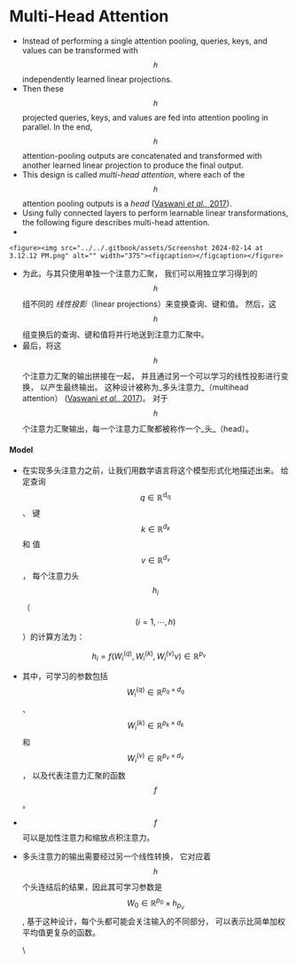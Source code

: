 # Multi-Head Attention

* Instead of performing a single attention pooling, queries, keys, and values can be transformed with $$ℎ$$ independently learned linear projections.&#x20;
* Then these $$ℎ$$ projected queries, keys, and values are fed into attention pooling in parallel. In the end, $$ℎ$$ attention-pooling outputs are concatenated and transformed with another learned linear projection to produce the final output.&#x20;
* This design is called _multi-head attention_, where each of the $$ℎ$$ attention pooling outputs is a _head_ ([Vaswani _et al._, 2017](https://d2l.ai/chapter\_references/zreferences.html#id302)).&#x20;
* Using fully connected layers to perform learnable linear transformations, the following figure describes multi-head attention.
*

    <figure><img src="../../.gitbook/assets/Screenshot 2024-02-14 at 3.12.12 PM.png" alt="" width="375"><figcaption></figcaption></figure>
* 为此，与其只使用单独一个注意力汇聚， 我们可以用独立学习得到的$$ℎ$$组不同的 _线性投影_（linear projections）来变换查询、键和值。 然后，这$$ℎ$$组变换后的查询、键和值将并行地送到注意力汇聚中。&#x20;
* 最后，将这$$ℎ$$个注意力汇聚的输出拼接在一起， 并且通过另一个可以学习的线性投影进行变换， 以产生最终输出。 这种设计被称为_多头注意力_（multihead attention） ([Vaswani _et al._, 2017](https://zh.d2l.ai/chapter\_references/zreferences.html#id174))。 对于$$ℎ$$个注意力汇聚输出，每一个注意力汇聚都被称作一个_头_（head）。



#### Model

* 在实现多头注意力之前，让我们用数学语言将这个模型形式化地描述出来。 给定查询$$q\in \mathbb{R^{d_q}}$$、 键$$k \in \mathbb{R}^{d_k}$$和 值$$v \in \mathbb{R}^{d_v}$$， 每个注意力头$$h_i$$（$$(i = 1, \cdots, h)$$）的计算方法为：

$$h_i = f(W_i^{(q)}, W_i^{(k)}, W_{i}^{(v)}v) \in \mathbb{R}^{p_v}$$

* 其中，可学习的参数包括 $$W_i^{(q)} \in \mathbb{R}^{p_q \times d_q}$$、 $$W_i^{(k)} \in \mathbb{R}^{p_k  \times d_k}$$和 $$W_i^{(v)} \in \mathbb{R}^{p_v \times d_v}$$， 以及代表注意力汇聚的函数$$f$$。
* &#x20;$$f$$可以是加性注意力和缩放点积注意力。&#x20;
*   多头注意力的输出需要经过另一个线性转换， 它对应着$$ℎ$$个头连结后的结果，因此其可学习参数是  $$W_0 \in \mathbb{R}^{p_0 }\times h_{p_v}$$, 基于这种设计，每个头都可能会关注输入的不同部分， 可以表示比简单加权平均值更复杂的函数。

    \
